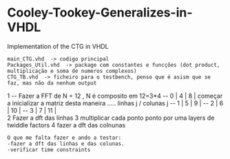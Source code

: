 # Cooley-Tookey-Generalizes-in-VHDL
Implementation of the CTG in VHDL

    main_CTG.vhd  -> codigo principal
    Packages_Util.vhd  -> package com constantes e funcções (dot product, multiplicação e soma de numeros complexos)
    CTG_TB.vhd  -> ficheiro para o testbench, penso que é asism que se faz, mas não da nenhum output




1
    --  Fazer a FFT de N = 12 , N é composito em 12=3*4
    --  0 | 4 | 8  |    começar a inicializar a matriz desta maneira ..... linhas j / colunas j
    --  1 | 5 | 9  |
    --  2 | 6 | 10 |
    --  3 | 7 | 11 |   
2    Fazer a dft das linhas
3    multiplicar cada ponto ponto por uma layers de twiddle factors
4    fazer a dft das colnunas
    
    
    
    
    O que me falta fazer e ando a testar:
    -fazer a dft das linhas e das colunas.
    -verificar time constraints
    
 
